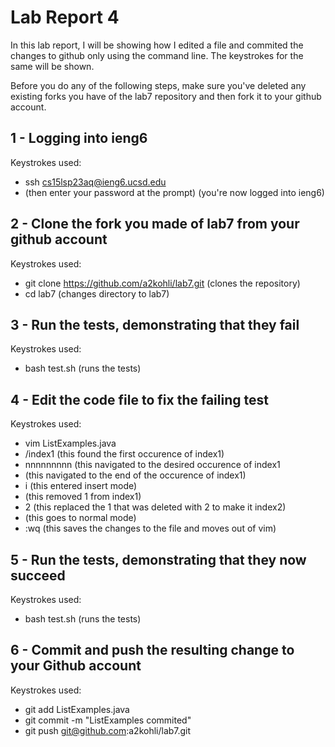 # Lab Report 4

In this lab report, I will be showing how I edited a file and commited the changes 
to github only using the command line. The keystrokes for the same will be shown.

Before you do any of the following steps, make sure you've deleted any existing forks you
have of the lab7 repository and then fork it to your github account.

## 1 - Logging into ieng6
Keystrokes used: 
* ssh cs15lsp23aq@ieng6.ucsd.edu<enter> 
* (then enter your password at the prompt) (you're now logged into ieng6)
  
## 2 - Clone the fork you made of lab7 from your github account
Keystrokes used: 
* git clone https://github.com/a2kohli/lab7.git (clones the repository)
* cd lab7 (changes directory to lab7)

## 3 - Run the tests, demonstrating that they fail
Keystrokes used: 
* bash test.sh (runs the tests)
  
## 4 - Edit the code file to fix the failing test
Keystrokes used: 
* vim ListExamples.java
* /index1 (this found the first occurence of index1)
* nnnnnnnnn (this navigated to the desired occurence of index1
* <right><right><right><right><right><right> (this navigated to the end of the occurence of index1)
* i (this entered insert mode)
* <delete> (this removed 1 from index1)
* 2 (this replaced the 1 that was deleted with 2 to make it index2)
* <esc> (this goes to normal mode)
* :wq (this saves the changes to the file and moves out of vim)
                     
## 5 - Run the tests, demonstrating that they now succeed
Keystrokes used: 
* bash test.sh (runs the tests)
                     
## 6 - Commit and push the resulting change to your Github account
Keystrokes used: 
* git add ListExamples.java
* git commit -m "ListExamples commited"
* git push git@github.com:a2kohli/lab7.git
                   
              
                     
